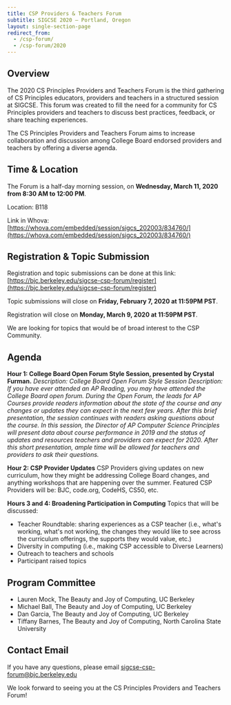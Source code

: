 ```yaml
---
title: CSP Providers & Teachers Forum
subtitle: SIGCSE 2020 — Portland, Oregon
layout: single-section-page
redirect_from:
  - /csp-forum/
  - /csp-forum/2020
---
```


## Overview
The 2020 CS Principles Providers and Teachers Forum is the third gathering of CS Principles educators, providers and teachers in a structured session at SIGCSE. This forum was created to fill the need for a community for CS Principles providers and teachers to discuss best practices, feedback, or share teaching experiences.

The CS Principles Providers and Teachers Forum aims to increase collaboration and discussion among College Board endorsed providers and teachers by offering a diverse agenda.


## Time & Location

The Forum is a half-day morning session, on **<time>Wednesday, March 11, 2020 from 8:30 AM to 12:00 PM</time>**.

Location: B118

Link in Whova: [https://whova.com/embedded/session/sigcs_202003/834760/](https://whova.com/embedded/session/sigcs_202003/834760/)


## Registration & Topic Submission

Registration and topic submissions can be done at this link: [https://bjc.berkeley.edu/sigcse-csp-forum/register](https://bjc.berkeley.edu/sigcse-csp-forum/register)

Topic submissions will close on **Friday, February 7, 2020 at 11:59PM PST**.

Registration will close on **Monday, March 9, 2020 at 11:59PM PST**.

We are looking for topics that would be of broad interest to the CSP Community.


## Agenda

**Hour 1: College Board Open Forum Style Session, presented by Crystal Furman.**
_Description: College Board Open Forum Style Session Description: If you have ever attended an AP Reading, you may have attended the College Board open forum. During the Open Forum, the leads for AP Courses provide readers information about the state of the course and any changes or updates they can expect in the next few years. After this brief presentation, the session continues with readers asking questions about the course. In this session, the Director of AP Computer Science Principles will present data about course performance in 2019 and the status of updates and resources teachers and providers can expect for 2020. After this short presentation, ample time will be allowed for teachers and providers to ask their questions._

**Hour 2: CSP Provider Updates**
CSP Providers giving updates on new curriculum, how they might be addressing College Board changes, and anything workshops that are happening over the summer. Featured CSP Providers will be: BJC, code.org, CodeHS, CS50, etc.

**Hours 3 and 4: Broadening Participation in Computing**
Topics that will be discussed:
* Teacher Roundtable: sharing experiences as a CSP teacher (i.e., what's working, what's not working, the changes they would like to see across the curriculum offerings, the supports they would value, etc.)
* Diversity in computing (i.e., making CSP accessible to Diverse Learners)
* Outreach to teachers and schools
* Participant raised topics

[//]: # (Topics that may be discussed this year include but are not limited to:)
[//]: # (* Successes and failures of CSP professional development)
[//]: # (* Common teaching issues providers and teachers encounter)
[//]: # (* Teacher recruitment strategies and keeping in touch with teachers)
[//]: # (* Student recruitment strategies)
[//]: # (* Preparing for the AP CSP exam)
[//]: # (* How to read the results of the AP CSP exam)


## Program Committee

* Lauren Mock, The Beauty and Joy of Computing, UC Berkeley
* Michael Ball, The Beauty and Joy of Computing, UC Berkeley
* Dan Garcia, The Beauty and Joy of Computing, UC Berkeley
* Tiffany Barnes, The Beauty and Joy of Computing, North Carolina State University


## Contact Email
If you have any questions, please email [sigcse-csp-forum@bjc.berkeley.edu](mailto:sigcse-csp-forum@bjc.berkeley.edu)


We look forward to seeing you at the CS Principles Providers and Teachers Forum!
